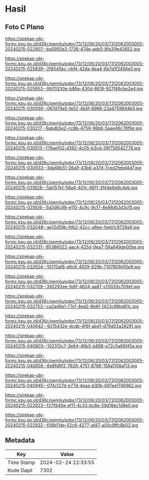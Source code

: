 # Hasil

## Foto C Plano

https://sirekap-obj-formc.kpu.go.id/d36c/pemilu/pdpr/73/12/06/20/03/7312062003005-20240215-022907--ba5950a3-1736-474e-aeb5-8fa31fe43652.jpg

https://sirekap-obj-formc.kpu.go.id/d36c/pemilu/pdpr/73/12/06/20/03/7312062003005-20240215-025839--2f8545bc-cbf4-42da-8ea4-6b7d1f2456e0.jpg

https://sirekap-obj-formc.kpu.go.id/d36c/pemilu/pdpr/73/12/06/20/03/7312062003005-20240215-025953--9970330e-b86e-430d-8619-927f49cbe2e4.jpg

https://sirekap-obj-formc.kpu.go.id/d36c/pemilu/pdpr/73/12/06/20/03/7312062003005-20240215-030059--067d79a5-fe02-4b5f-8966-23a4759844b5.jpg

https://sirekap-obj-formc.kpu.go.id/d36c/pemilu/pdpr/73/12/06/20/03/7312062003005-20240215-030217--9abdb5e2-cc8b-4759-96b6-5aae46c78f9e.jpg

https://sirekap-obj-formc.kpu.go.id/d36c/pemilu/pdpr/73/12/06/20/03/7312062003005-20240215-030513--f76ae102-d392-4c05-b3cd-39f759542779.jpg

https://sirekap-obj-formc.kpu.go.id/d36c/pemilu/pdpr/73/12/06/20/03/7312062003005-20240215-030933--3da68b51-26a9-43b6-a37d-7ced2febd4d7.jpg

https://sirekap-obj-formc.kpu.go.id/d36c/pemilu/pdpr/73/12/06/20/03/7312062003005-20240215-031828--7ab157e1-58a4-401c-9811-3f44e6e9c4eb.jpg

https://sirekap-obj-formc.kpu.go.id/d36c/pemilu/pdpr/73/12/06/20/03/7312062003005-20240215-031926--5d2d6c98-e110-4c9c-9cf7-8e98db3d3cf5.jpg

https://sirekap-obj-formc.kpu.go.id/d36c/pemilu/pdpr/73/12/06/20/03/7312062003005-20240215-032048--ae12d59b-fdb2-42cc-a8ee-faeb1c9728a9.jpg

https://sirekap-obj-formc.kpu.go.id/d36c/pemilu/pdpr/73/12/06/20/03/7312062003005-20240215-032331--85386022-aac4-425d-9ea7-59a649de00be.jpg

https://sirekap-obj-formc.kpu.go.id/d36c/pemilu/pdpr/73/12/06/20/03/7312062003005-20240215-032624--10170af8-e6c6-4929-829b-7107809d10e9.jpg

https://sirekap-obj-formc.kpu.go.id/d36c/pemilu/pdpr/73/12/06/20/03/7312062003005-20240215-032709--392292ee-fe6f-4824-aa87-cf0020c709ef.jpg

https://sirekap-obj-formc.kpu.go.id/d36c/pemilu/pdpr/73/12/06/20/03/7312062003005-20240215-032753--ca2ad9a1-77cf-4ed2-8b8f-1423c98bd61c.jpg

https://sirekap-obj-formc.kpu.go.id/d36c/pemilu/pdpr/73/12/06/20/03/7312062003005-20240215-040642--9215432e-4cdb-4f6f-abd1-d79d02a28291.jpg

https://sirekap-obj-formc.kpu.go.id/d36c/pemilu/pdpr/73/12/06/20/03/7312062003005-20240215-040803--102312c7-3e64-46b5-b898-e72c5a66f45e.jpg

https://sirekap-obj-formc.kpu.go.id/d36c/pemilu/pdpr/73/12/06/20/03/7312062003005-20240215-040858--6e8fd6f2-7628-4751-8786-156a1108af13.jpg

https://sirekap-obj-formc.kpu.go.id/d36c/pemilu/pdpr/73/12/06/20/03/7312062003005-20240215-040945--074cf27d-e77d-4eaa-b30b-697ee1746962.jpg

https://sirekap-obj-formc.kpu.go.id/d36c/pemilu/pdpr/73/12/06/20/03/7312062003005-20240215-022923--f27f849a-ef11-4c33-bc8e-59d18ec1d9e0.jpg

https://sirekap-obj-formc.kpu.go.id/d36c/pemilu/pdpr/73/12/06/20/03/7312062003005-20240215-022932--f09b11de-52c6-4277-af47-a00c8ffc8b02.jpg


## Metadata

| Key        | Value               |
| ---------- | ------------------- |
| Time Stamp | 2024-02-24 22:33:55 |
| Kode Dapil | 7302                |



